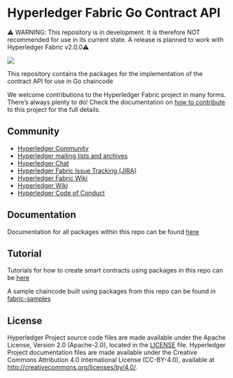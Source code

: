 # Hyperledger Fabric Go Contract API

⚠️ WARNING: This repository is in development. It is therefore NOT recommended for use in its current state. A release is planned to work with Hyperledger Fabric v2.0.0⚠️

[![](http://godoc.org/github.com/hyperledger/fabric-contract-api-go?status.svg)](http://godoc.org/github.com/hyperledger/fabric-contract-api-go)

This repository contains the packages for the implementation of the contract API for use in Go chaincode

We welcome contributions to the Hyperledger Fabric project in many forms.
There’s always plenty to do! Check the documentation on
[how to contribute][contributing] to this project for the full details.

## Community

- [Hyperledger Community](https://www.hyperledger.org/community)
- [Hyperledger mailing lists and archives](http://lists.hyperledger.org/)
- [Hyperledger Chat](http://chat.hyperledger.org/channel/fabric)
- [Hyperledger Fabric Issue Tracking (JIRA)](https://jira.hyperledger.org/secure/Dashboard.jspa?selectPageId=10104)
- [Hyperledger Fabric Wiki](https://wiki.hyperledger.org/display/Fabric)
- [Hyperledger Wiki](https://wiki.hyperledger.org/)
- [Hyperledger Code of Conduct](https://wiki.hyperledger.org/display/HYP/Hyperledger+Code+of+Conduct)

## Documentation
Documentation for all packages within this repo can be found [here](http://godoc.org/github.com/hyperledger/fabric-contract-api-go)

## Tutorial
Tutorials for how to create smart contracts using packages in this repo can be [here](./tutorials)

A sample chaincode built using packages from this repo can be found in [fabric-samples](https://github.com/hyperledger/fabric-samples/tree/master/chaincode/fabcar/go)

## License <a name="license"></a>

Hyperledger Project source code files are made available under the Apache License, Version 2.0 (Apache-2.0), located in the [LICENSE](LICENSE) file. Hyperledger Project documentation files are made available under the Creative Commons Attribution 4.0 International License (CC-BY-4.0), available at http://creativecommons.org/licenses/by/4.0/.

[contributing]: https://hyperledger-fabric.readthedocs.io/en/latest/CONTRIBUTING.html
[grpc]: https://grpc.io/docs/guides/
[protobuf]: https://github.com/protocolbuffers/protobuf/
[rocketchat-image]: https://open.rocket.chat/images/join-chat.svg
[rocketchat-url]: https://chat.hyperledger.org/channel/fabric
